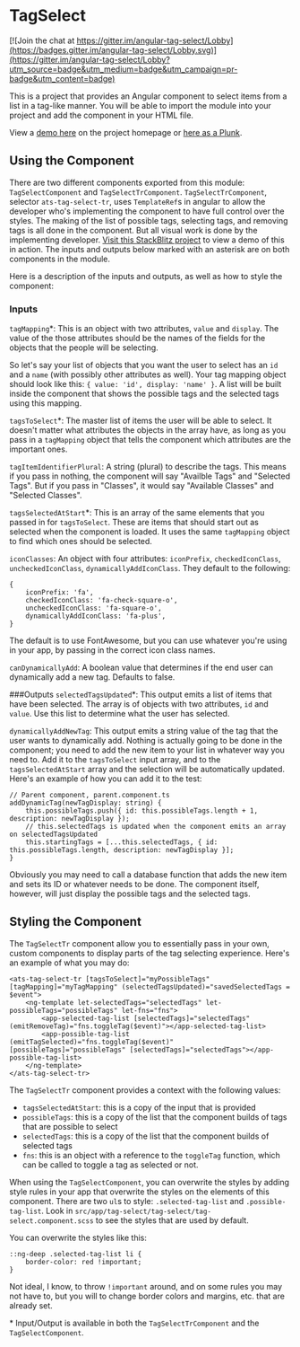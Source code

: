 # TagSelect

[![Join the chat at https://gitter.im/angular-tag-select/Lobby](https://badges.gitter.im/angular-tag-select/Lobby.svg)](https://gitter.im/angular-tag-select/Lobby?utm_source=badge&utm_medium=badge&utm_campaign=pr-badge&utm_content=badge)

This is a project that provides an Angular component to select items from a list in a tag-like manner. You will be able to import the module into your project and add the component in your HTML file.

View a [demo here](http://ats.oss.prestonlamb.com) on the project homepage or [here as a Plunk](https://plnkr.co/edit/ZLhuFyArvp1JgG3aap2v?p=preview).

## Using the Component

There are two different components exported from this module: `TagSelectComponent` and `TagSelectTrComponent`. `TagSelectTrComponent`, selector `ats-tag-select-tr`, uses `TemplateRef`s in angular to allow the developer who's implementing the component to have full control over the styles. The making of the list of possible tags, selecting tags, and removing tags is all done in the component. But all visual work is done by the implementing developer. [Visit this StackBlitz project](https://stackblitz.com/edit/template-ref-examples) to view a demo of this in action. The inputs and outputs below marked with an asterisk are on both components in the module.

Here is a description of the inputs and outputs, as well as how to style the component:

### Inputs

`tagMapping`\*: This is an object with two attributes, `value` and `display`. The value of the those attributes should be the names of the fields for the objects that the people will be selecting.

So let's say your list of objects that you want the user to select has an `id` and a `name` (with possibly other attributes as well). Your tag mapping object should look like this: `{ value: 'id', display: 'name' }`. A list will be built inside the component that shows the possible tags and the selected tags using this mapping.

`tagsToSelect`\*: The master list of items the user will be able to select. It doesn't matter what attributes the objects in the array have, as long as you pass in a `tagMapping` object that tells the component which attributes are the important ones.

`tagItemIdentifierPlural`: A string (plural) to describe the tags. This means if you pass in nothing, the component will say "Availble Tags" and "Selected Tags". But if you pass in "Classes", it would say "Available Classes" and "Selected Classes".

`tagsSelectedAtStart`\*: This is an array of the same elements that you passed in for `tagsToSelect`. These are items that should start out as selected when the component is loaded. It uses the same `tagMapping` object to find which ones should be selected.

`iconClasses`: An object with four attributes: `iconPrefix`, `checkedIconClass`, `uncheckedIconClass`, `dynamicallyAddIconClass`. They default to the following:

```
{
    iconPrefix: 'fa',
    checkedIconClass: 'fa-check-square-o',
    uncheckedIconClass: 'fa-square-o',
    dynamicallyAddIconClass: 'fa-plus',
}
```

The default is to use FontAwesome, but you can use whatever you're using in your app, by passing in the correct icon class names.

`canDynamicallyAdd`: A boolean value that determines if the end user can dynamically add a new tag. Defaults to false.

###Outputs
`selectedTagsUpdated`\*: This output emits a list of items that have been selected. The array is of objects with two attributes, `id` and `value`. Use this list to determine what the user has selected.

`dynamicallyAddNewTag`: This output emits a string value of the tag that the user wants to dynamically add. Nothing is actually going to be done in the component; you need to add the new item to your list in whatever way you need to. Add it to the `tagsToSelect` input array, and to the `tagsSelectedAtStart` array and the selection will be automatically updated. Here's an example of how you can add it to the test:

```
// Parent component, parent.component.ts
addDynamicTag(newTagDisplay: string) {
    this.possibleTags.push({ id: this.possibleTags.length + 1, description: newTagDisplay });
	// this.selectedTags is updated when the component emits an array on selectedTagsUpdated
    this.startingTags = [...this.selectedTags, { id: this.possibleTags.length, description: newTagDisplay }];
}
```

Obviously you may need to call a database function that adds the new item and sets its ID or whatever needs to be done. The component itself, however, will just display the possible tags and the selected tags.

## Styling the Component

The `TagSelectTr` component allow you to essentially pass in your own, custom components to display parts of the tag selecting experience. Here's an example of what you may do:

```
<ats-tag-select-tr [tagsToSelect]="myPossibleTags" [tagMapping]="myTagMapping" (selectedTagsUpdated)="savedSelectedTags = $event">
    <ng-template let-selectedTags="selectedTags" let-possibleTags="possibleTags" let-fns="fns">
        <app-selected-tag-list [selectedTags]="selectedTags" (emitRemoveTag)="fns.toggleTag($event)"></app-selected-tag-list>
        <app-possible-tag-list (emitTagSelected)="fns.toggleTag($event)" [possibleTags]="possibleTags" [selectedTags]="selectedTags"></app-possible-tag-list>
    </ng-template>
</ats-tag-select-tr>
```

The `TagSelectTr` component provides a context with the following values:

-   `tagsSelectedAtStart`: this is a copy of the input that is provided
-   `possibleTags`: this is a copy of the list that the component builds of tags that are possible to select
-   `selectedTags`: this is a copy of the list that the component builds of selected tags
-   `fns`: this is an object with a reference to the `toggleTag` function, which can be called to toggle a tag as selected or not.

When using the `TagSelectComponent`, you can overwrite the styles by adding style rules in your app that overwrite the styles on the elements of this component. There are two `ul`s to style: `.selected-tag-list` and `.possible-tag-list`. Look in `src/app/tag-select/tag-select/tag-select.component.scss` to see the styles that are used by default.

You can overwrite the styles like this:

```
::ng-deep .selected-tag-list li {
	border-color: red !important;
}
```

Not ideal, I know, to throw `!important` around, and on some rules you may not have to, but you will to change border colors and margins, etc. that are already set.

\* Input/Output is available in both the `TagSelectTrComponent` and the `TagSelectComponent`.
